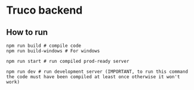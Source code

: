 # Truco backend

## How to run

```shell
npm run build # compile code
npm run build-windows # For windows

npm run start # run compiled prod-ready server

npm run dev # run development server (IMPORTANT, to run this command the code must have been compiled at least once otherwise it won't work)
```
